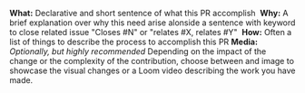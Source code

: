 **What:**
Declarative and short sentence of what this PR accomplish
​
**Why:**
A brief explanation over why this need arise alonside a sentence with keyword to close related issue "Closes #N" or "relates #X, relates #Y"
​
**How:**
Often a list of things to describe the process to accomplish this PR
​
**Media:**
_Optionally, but highly recommended_ Depending on the impact of the change or the complexity of the contribution, choose between and image to showcase the visual changes or a Loom video describing the work you have made.
